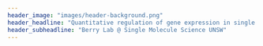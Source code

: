 ```yaml
---
header_image: "images/header-background.png"
header_headline: "Quantitative regulation of gene expression in single cells"
header_subheadline: "Berry Lab @ Single Molecule Science UNSW"
---
```


